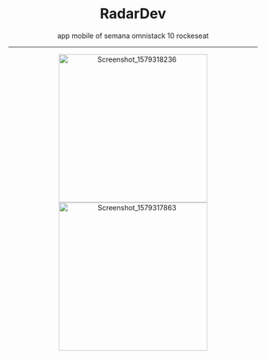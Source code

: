 <h1 align="center">RadarDev</h1>
<p align="center">app mobile of semana omnistack 10 rockeseat </p>
<hr>
<div align="center"> 
    <img width="300" alt="Screenshot_1579318236" src="https://user-images.githubusercontent.com/52014318/72658005-cebcbd80-3989-11ea-937e-4ac7e6d6814d.png">    <img width="300" alt="Screenshot_1579317863" src="https://user-images.githubusercontent.com/52014318/72657968-9b7a2e80-3989-11ea-8bfd-3f0fb1f61e83.png">
</div>

